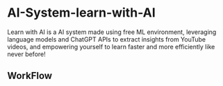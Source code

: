 # AI-System-learn-with-AI

Learn with AI is a AI system made using free ML environment, leveraging language models and ChatGPT APIs to extract insights from YouTube videos, and empowering yourself to learn faster and more efficiently like never before!

## WorkFlow
